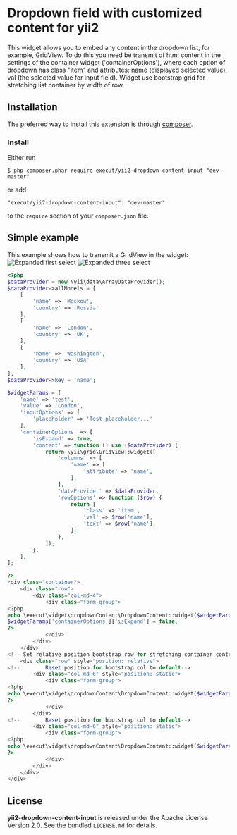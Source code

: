 # Dropdown field with customized content for yii2
This widget allows you to embed any content in the dropdown list, for example, GridView. To do this you need be transmit of html content in the settings of
the container widget ('containerOptions'), where each option of dropdown has
class "item" and attributes: name (displayed selected value), val (the selected value for input field).
Widget use bootstrap grid for stretching list container by width of row.

## Installation

The preferred way to install this extension is through [composer](http://getcomposer.org/download/).

### Install

Either run

```
$ php composer.phar require execut/yii2-dropdown-content-input "dev-master"
```

or add

```
"execut/yii2-dropdown-content-input": "dev-master"
```

to the ```require``` section of your `composer.json` file.

## Simple example
This example shows how to transmit a GridView in the widget:
![Expanded first select](https://raw.githubusercontent.com/execut/yii2-dropdown-content-input/master/examples/example1.png)
![Expanded three select](https://raw.githubusercontent.com/execut/yii2-dropdown-content-input/master/examples/example2.png)
```php
<?php
$dataProvider = new \yii\data\ArrayDataProvider();
$dataProvider->allModels = [
    [
        'name' => 'Moskow',
        'country' => 'Russia'
    ],
    [
        'name' => 'London',
        'country' => 'UK',
    ],
    [
        'name' => 'Washington',
        'country' => 'USA'
    ],
];
$dataProvider->key = 'name';

$widgetParams = [
    'name' => 'test',
    'value' => 'London',
    'inputOptions' => [
        'placeholder' => 'Test placeholder...'
    ],
    'containerOptions' => [
        'isExpand' => true,
        'content' => function () use ($dataProvider) {
            return \yii\grid\GridView::widget([
                'columns' => [
                    'name' => [
                        'attribute' => 'name',
                    ],
                ],
                'dataProvider' => $dataProvider,
                'rowOptions' => function ($row) {
                    return [
                        'class' => 'item',
                        'val' => $row['name'],
                        'text' => $row['name'],
                    ];
                },
            ]);
        },
    ],
];

?>
<div class="container">
    <div class="row">
        <div class="col-md-4">
            <div class="form-group">
<?php
echo \execut\widget\dropdownContent\DropdownContent::widget($widgetParams);
$widgetParams['containerOptions']['isExpand'] = false;
?>
            </div>
        </div>
    </div>
<!-- Set relative position bootstrap row for stretching container content by width of row-->
    <div class="row" style="position: relative">
<!--        Reset position for bootstrap col to default-->
        <div class="col-md-6" style="position: static">
            <div class="form-group">
<?php
echo \execut\widget\dropdownContent\DropdownContent::widget($widgetParams);
?>
            </div>
        </div>
<!--        Reset position for bootstrap col to default-->
        <div class="col-md-6" style="position: static">
            <div class="form-group">
<?php
echo \execut\widget\dropdownContent\DropdownContent::widget($widgetParams);
?>
            </div>
        </div>
    </div>
</div>
```
## License

**yii2-dropdown-content-input** is released under the Apache License Version 2.0. See the bundled `LICENSE.md` for details.
